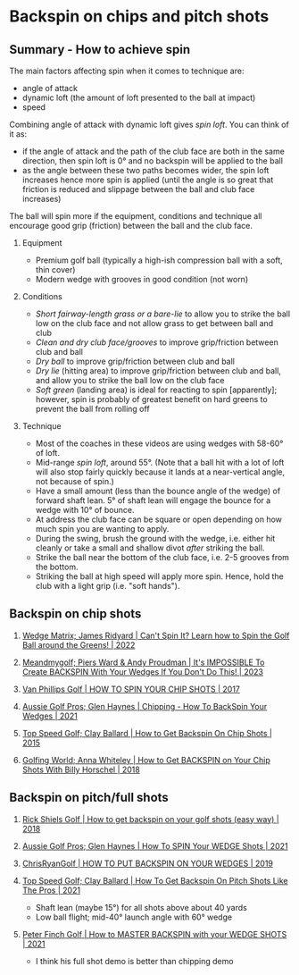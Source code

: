 # Backspin on chips and pitch shots

## Summary - How to achieve spin

The main factors affecting spin when it comes to technique are:
- angle of attack
- dynamic loft (the amount of loft presented to the ball at impact)
- speed

Combining angle of attack with dynamic loft gives *spin loft*. You can think of it as:
- if the angle of attack and the path of the club face are both in the same direction,
  then spin loft is 0° and no backspin will be applied to the ball
- as the angle between these two paths becomes wider, the spin loft increases hence
  more spin is applied (until the angle is so great that friction is reduced and
  slippage between the ball and club face increases)

The ball will spin more if the equipment, conditions and technique all encourage good grip (friction)
between the ball and the club face.

1. Equipment
   - Premium golf ball (typically a high-ish compression ball with a soft, thin cover)
   - Modern wedge with grooves in good condition (not worn)

1. Conditions
   - *Short fairway-length grass or a bare-lie* to allow you to strike the ball low on the
     club face and not allow grass to get between ball and club
   - *Clean and dry club face/grooves* to improve grip/friction between club and ball
   - *Dry ball* to improve grip/friction between club and ball
   - *Dry lie* (hitting area) to improve grip/friction between club and ball, and allow you
     to strike the ball low on the club face
   - *Soft green* (landing area) is ideal for reacting to spin [apparently]; however, spin
     is probably of greatest benefit on hard greens to prevent the ball from rolling off

1. Technique
   - Most of the coaches in these videos are using wedges with 58-60° of loft.
   - Mid-range *spin loft*, around 55°. (Note that a ball hit with a lot of loft will also stop
     fairly quickly because it lands at a near-vertical angle, not because of spin.)
   - Have a small amount (less than the bounce angle of the wedge) of forward shaft lean.
     5° of shaft lean will engage the bounce for a wedge with 10° of bounce.
   - At address the club face can be square or open depending on how much spin you are wanting to
     apply.
   - During the swing, brush the ground with the wedge, i.e. either hit cleanly or take a
     small and shallow divot *after* striking the ball.
   - Strike the ball near the bottom of the club face, i.e. 2-5 grooves from the bottom.
   - Striking the ball at high speed will apply more spin. Hence, hold the club with a
     light grip (i.e. "soft hands").


## Backspin on chip shots

1. [Wedge Matrix; James Ridyard | Can't Spin It? Learn how to Spin the Golf Ball around the Greens! | 2022](https://www.youtube.com/watch?v=wcj2cygHXUk)

1. [Meandmygolf; Piers Ward & Andy Proudman | It's IMPOSSIBLE To Create BACKSPIN With Your Wedges If You Don't Do This! | 2023](https://www.youtube.com/watch?v=lvA7MktBLqA)

1. [Van Phillips Golf | HOW TO SPIN YOUR CHIP SHOTS | 2017](https://www.youtube.com/watch?v=lU9FwNEj2-Y)

1. [Aussie Golf Pros; Glen Haynes | Chipping - How To BackSpin Your Wedges | 2021](https://www.youtube.com/watch?v=6ERb77VfR30)

1. [Top Speed Golf; Clay Ballard | How to Get Backspin On Chip Shots | 2015](https://www.youtube.com/watch?v=kGx_r7Y6xnc)

1. [Golfing World; Anna Whiteley | How to Get BACKSPIN on Your Chip Shots With Billy Horschel | 2018](https://www.youtube.com/watch?v=d2G07zzvuHQ)


## Backspin on pitch/full shots

1. [Rick Shiels Golf | How to get backspin on your golf shots (easy way) | 2018](https://www.youtube.com/watch?v=ze4AOXjWF3c)

1. [Aussie Golf Pros; Glen Haynes | How To SPIN Your WEDGE Shots | 2021](https://www.youtube.com/watch?v=wz5Yh-IiAmE)

1. [ChrisRyanGolf | HOW TO PUT BACKSPIN ON YOUR WEDGES | 2019](https://www.youtube.com/watch?v=xigk2cCKI6s)

1. [Top Speed Golf; Clay Ballard | How To Get Backspin On Pitch Shots Like The Pros | 2021](https://www.youtube.com/watch?v=4wdGSCGEaaI)
   - Shaft lean (maybe 15°) for all shots above about 40 yards
   - Low ball flight; mid-40° launch angle with 60° wedge

1. [Peter Finch Golf | How to MASTER BACKSPIN with your WEDGE SHOTS | 2021](https://www.youtube.com/watch?v=5_cmi0Ag8Gk)
   - I think his full shot demo is better than chipping demo


